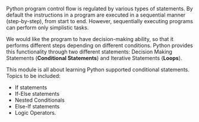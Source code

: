 Python program control flow is regulated by various types of statements. By default the instructions in a program are executed in a sequential manner (step-by-step), from start to end. However, sequentially executing programs can perform only simplistic tasks.

We would like the program to have decision-making ability, so that it performs different steps depending on different conditions. Python provides this functionality through two different statements: Decision Making Statements (**Conditional Statements**) and Iterative Statements (**Loops**). 

This module is all about learning Python supported conditional statements. 
Topics to be included: 
- If statements
- If-Else statements
- Nested Conditionals
- Else-If statements
- Logic Operators. 
